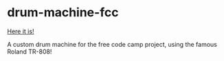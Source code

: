 # drum-machine-fcc
[Here it is!](https://amoores1.github.io/drum-machine-fcc/)

A custom drum machine for the free code camp project, using the famous Roland TR-808!
